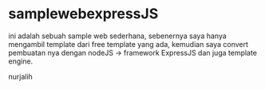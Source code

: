 samplewebexpressJS
==================

ini adalah sebuah sample web sederhana, sebenernya saya hanya mengambil template dari free template yang ada, kemudian saya convert pembuatan nya dengan nodeJS -> framework ExpressJS dan juga template engine.

nurjalih
